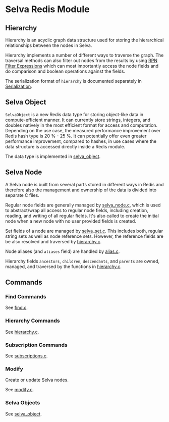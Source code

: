 Selva Redis Module
==================

Hierarchy
---------

Hierarchy is an acyclic graph data structure used for storing the
hierarchical relationships between the nodes in Selva.

Hierarchy implements a number of different ways to traverse the graph.
The traversal methods can also filter out nodes from the results by
using [RPN Filter Expressions](hierarchy/expressions.md) which can
most importantly access the node fields and do comparison and boolean
operations against the fields.

The serialization format of `hierarchy` is documented separately in
[Serialization](hierarchy/serialization.md).

Selva Object
------------

`SelvaObject` is a new Redis data type for storing object-like data in
compute-efficient manner. It can currently store strings, integers, and
doubles natively in the most efficient format for access and computation.
Depending on the use case, the measured performance improvement over
Redis hash type is 20 % - 25 %. It can potentially offer even greater
performance improvement, compared to hashes, in use cases where the data
structure is accessed directly inside a Redis module.

The data type is implemented in [selva_object](../module/selva_object.c).

Selva Node
----------

A Selva node is built from several parts stored in different ways in Redis and
therefore also the management and ownership of the data is divided into
separate C files.

Regular node fields are generally managed by
[selva_node.c](../module/selva_node.c), which is used to abstract/wrap all
access to regular node fields, including creation, reading, and writing of
all regular fields. It's also called to create the initial node when a new
node with no user provided fields is created.

Set fields of a node are managed by [selva_set.c](../module/selva_set.c). This
includes both, regular string sets as well as node reference sets. However,
the reference fields are be also resolved and traversed by
[hierarchy.c](../module/hierarchy.c).

Node aliases (and `aliases` field) are handled by [alias.c](../module/alias.c).

Hierarchy fields `ancestors`, `children`, `descendants`, and `parents` are
owned, managed, and traversed by the functions in
[hierarchy.c](../module/hierarchy.c).

Commands
--------

### Find Commands

See [find.c](../module/find.c).

### Hierarchy Commands

See [hierarchy.c](../module/hierarchy.c).

### Subscription Commands

See [subscriptions.c](../module/subscriptions.c).

### Modify

Create or update Selva nodes.

See [modify.c](../module/modify.c).

### Selva Objects

See [selva_object](../module/selva_object.c).

